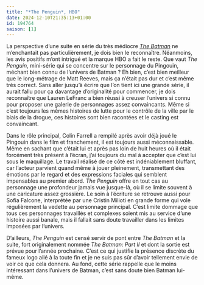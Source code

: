 ```yaml
---
title: "*The Penguin*, HBO"
date: 2024-12-10T21:35:13+01:00
id: 194764 
saison: [1]
---
```


La perspective d’une suite en série du très médiocre [*The Batman*](/film/batman-reeves/) ne m’enchantait pas particulièrement, je dois bien le reconnaître. Néanmoins, les avis positifs m’ont intrigué et la marque HBO a fait le reste. Que vaut *The Penguin*, mini-série qui se concentre sur le personnage du Pingouin, méchant bien connu de l’univers de Batman ? Eh bien, c’est bien meilleur que le long-métrage de Matt Reeves, mais ça n’était pas dur et c’est même très correct. Sans aller jusqu’à écrire que l’on tient ici une grande série, il aurait fallu pour ça davantage d’originalité pour commencer, je dois reconnaître que Lauren LeFranc a bien réussi à creuser l’univers si connu pour proposer une galerie de personnages assez convaincants. Même si c’est toujours les mêmes histoires de lutte pour le contrôle de la ville par le biais de la drogue, ces histoires sont bien racontées et le casting est convaincant. 

Dans le rôle principal, Colin Farrell a rempilé après avoir déjà joué le Pingouin dans le film et franchement, il est toujours aussi méconnaissable. Même en sachant que c’était lui et après pas loin de huit heures où il était forcément très présent à l’écran, j’ai toujours du mal à accepter que c’est lui sous le maquillage. Le travail réalisé de ce côté est indéniablement bluffant, car l’acteur parvient quand même à jouer pleinement, transmettant des émotions par le regard et des expressions faciales qui semblent impensables au premier abord. *The Penguin* offre en tout cas au personnage une profondeur jamais vue jusque-là, où il se limite souvent à une caricature assez grossière. Le soin à l’écriture se retrouve aussi pour Sofia Falcone, interprétée par une Cristin Milioti en grande forme qui vole régulièrement la vedette au personnage principal. C’est limite dommage que tous ces personnages travaillés et complexes soient mis au service d’une histoire aussi banale, mais il fallait sans doute travailler dans les limites imposées par l’univers. 

D’ailleurs, *The Penguin* est censé servir de pont entre *The Batman* et la suite, fort originalement nommée *The Batman: Part II* et dont la sortie est prévue pour l’année prochaine. C’est ce qui justifie la présence discrète du fameux logo ailé à la toute fin et je ne suis pas sûr d’avoir tellement envie de voir ce que cela donnera. Au fond, cette série rappelle que le moins intéressant dans l’univers de Batman, c’est sans doute bien Batman lui-même.